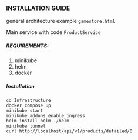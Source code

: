 <h3>INSTALLATION GUIDE</h3>

general architecture example ```gamestore.html```

Main service with code ```ProductService```

<h5>REQUIREMENTS:</h5>

1. minikube
2. helm
3. docker

<h5>Installation</h5>

```
cd Infrastructure
docker compose up
minikube start
minikube addons enable ingress
helm install helm ./helm
minikube tunnel
curl http://localhost/api/v1/products/detailed/0
```
